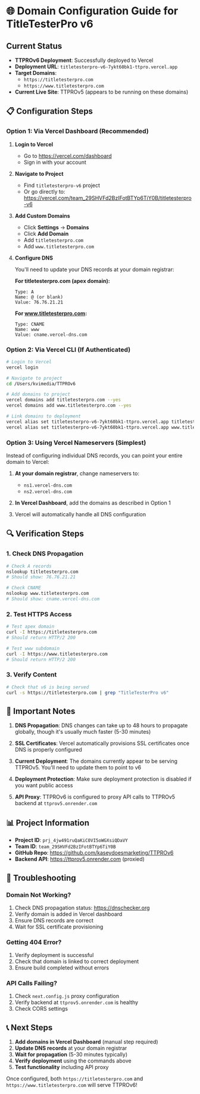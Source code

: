 # 🌐 Domain Configuration Guide for TitleTesterPro v6

## Current Status
- **TTPROv6 Deployment**: Successfully deployed to Vercel
- **Deployment URL**: `titletesterpro-v6-7ykt60bk1-ttpro.vercel.app`
- **Target Domains**: 
  - `https://titletesterpro.com`
  - `https://www.titletesterpro.com`
- **Current Live Site**: TTPROv5 (appears to be running on these domains)

## 📋 Configuration Steps

### Option 1: Via Vercel Dashboard (Recommended)

1. **Login to Vercel**
   - Go to https://vercel.com/dashboard
   - Sign in with your account

2. **Navigate to Project**
   - Find `titletesterpro-v6` project
   - Or go directly to: https://vercel.com/team_29SHVFd2BzIFotBTYp6TiY0B/titletesterpro-v6

3. **Add Custom Domains**
   - Click **Settings** → **Domains**
   - Click **Add Domain**
   - Add `titletesterpro.com`
   - Add `www.titletesterpro.com`

4. **Configure DNS**
   
   You'll need to update your DNS records at your domain registrar:

   **For titletesterpro.com (apex domain):**
   ```
   Type: A
   Name: @ (or blank)
   Value: 76.76.21.21
   ```

   **For www.titletesterpro.com:**
   ```
   Type: CNAME
   Name: www
   Value: cname.vercel-dns.com
   ```

### Option 2: Via Vercel CLI (If Authenticated)

```bash
# Login to Vercel
vercel login

# Navigate to project
cd /Users/kvimedia/TTPROv6

# Add domains to project
vercel domains add titletesterpro.com --yes
vercel domains add www.titletesterpro.com --yes

# Link domains to deployment
vercel alias set titletesterpro-v6-7ykt60bk1-ttpro.vercel.app titletesterpro.com
vercel alias set titletesterpro-v6-7ykt60bk1-ttpro.vercel.app www.titletesterpro.com
```

### Option 3: Using Vercel Nameservers (Simplest)

Instead of configuring individual DNS records, you can point your entire domain to Vercel:

1. **At your domain registrar**, change nameservers to:
   - `ns1.vercel-dns.com`
   - `ns2.vercel-dns.com`

2. **In Vercel Dashboard**, add the domains as described in Option 1

3. Vercel will automatically handle all DNS configuration

## 🔍 Verification Steps

### 1. Check DNS Propagation
```bash
# Check A records
nslookup titletesterpro.com
# Should show: 76.76.21.21

# Check CNAME
nslookup www.titletesterpro.com
# Should show: cname.vercel-dns.com
```

### 2. Test HTTPS Access
```bash
# Test apex domain
curl -I https://titletesterpro.com
# Should return HTTP/2 200

# Test www subdomain
curl -I https://www.titletesterpro.com
# Should return HTTP/2 200
```

### 3. Verify Content
```bash
# Check that v6 is being served
curl -s https://titletesterpro.com | grep "TitleTesterPro v6"
```

## 🚨 Important Notes

1. **DNS Propagation**: DNS changes can take up to 48 hours to propagate globally, though it's usually much faster (5-30 minutes)

2. **SSL Certificates**: Vercel automatically provisions SSL certificates once DNS is properly configured

3. **Current Deployment**: The domains currently appear to be serving TTPROv5. You'll need to update them to point to v6

4. **Deployment Protection**: Make sure deployment protection is disabled if you want public access

5. **API Proxy**: TTPROv6 is configured to proxy API calls to TTPROv5 backend at `ttprov5.onrender.com`

## 📊 Project Information

- **Project ID**: `prj_4jw491ruQaKiC0VI5oWGXsiQDaVY`
- **Team ID**: `team_29SHVFd2BzIFotBTYp6TiY0B`
- **GitHub Repo**: https://github.com/kaseydoesmarketing/TTPROv6
- **Backend API**: https://ttprov5.onrender.com (proxied)

## 🔧 Troubleshooting

### Domain Not Working?
1. Check DNS propagation status: https://dnschecker.org
2. Verify domain is added in Vercel dashboard
3. Ensure DNS records are correct
4. Wait for SSL certificate provisioning

### Getting 404 Error?
1. Verify deployment is successful
2. Check that domain is linked to correct deployment
3. Ensure build completed without errors

### API Calls Failing?
1. Check `next.config.js` proxy configuration
2. Verify backend at `ttprov5.onrender.com` is healthy
3. Check CORS settings

## 📞 Next Steps

1. **Add domains in Vercel Dashboard** (manual step required)
2. **Update DNS records** at your domain registrar
3. **Wait for propagation** (5-30 minutes typically)
4. **Verify deployment** using the commands above
5. **Test functionality** including API proxy

Once configured, both `https://titletesterpro.com` and `https://www.titletesterpro.com` will serve TTPROv6!